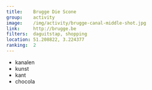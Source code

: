 ```yaml
---
title:    Brugge Die Scone
group:    activity
image:    /img/activity/brugge-canal-middle-shot.jpg
link:     http://brugge.be
filters:  daguitstap, shopping
location: 51.208822, 3.224377
ranking:  2
---
```


- kanalen
- kunst
- kant
- chocola